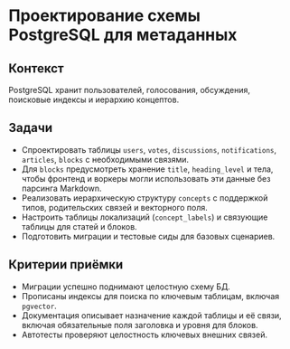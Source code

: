 # Проектирование схемы PostgreSQL для метаданных

## Контекст
PostgreSQL хранит пользователей, голосования, обсуждения, поисковые индексы и иерархию концептов.

## Задачи
- Спроектировать таблицы `users`, `votes`, `discussions`, `notifications`, `articles`, `blocks` с необходимыми связями.
- Для `blocks` предусмотреть хранение `title`, `heading_level` и тела, чтобы фронтенд и воркеры могли использовать эти данные без парсинга Markdown.
- Реализовать иерархическую структуру `concepts` с поддержкой типов, родительских связей и векторного поля.
- Настроить таблицы локализаций (`concept_labels`) и связующие таблицы для статей и блоков.
- Подготовить миграции и тестовые сиды для базовых сценариев.

## Критерии приёмки
- Миграции успешно поднимают целостную схему БД.
- Прописаны индексы для поиска по ключевым таблицам, включая `pgvector`.
- Документация описывает назначение каждой таблицы и её связи, включая обязательные поля заголовка и уровня для блоков.
- Автотесты проверяют целостность ключевых внешних связей.
